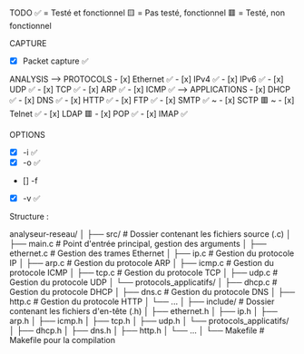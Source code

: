 TODO
✅ = Testé et fonctionnel 🟨 = Pas testé, fonctionnel 🟥 = Testé, non fonctionnel

CAPTURE
- [x] Packet capture ✅

ANALYSIS
--> PROTOCOLS
    - [x] Ethernet ✅
    - [x] IPv4 ✅
    - [x] IPv6 ✅
    - [x] UDP ✅
    - [x] TCP ✅
    - [x] ARP ✅
    - [x] ICMP ✅
--> APPLICATIONS
    - [x] DHCP ✅
    - [x] DNS ✅
    - [x] HTTP ✅
    - [x] FTP ✅
    - [x] SMTP ✅ ~
    - [x] SCTP 🟥 ~
    - [x] Telnet ✅
    - [x] LDAP 🟥
    - [x] POP ✅
    - [x] IMAP ✅ 

OPTIONS
- [x] -i ✅
- [x] -o ✅
- [] -f
- [x] -v ✅


Structure :

analyseur-reseau/
│
├── src/                  # Dossier contenant les fichiers source (.c)
│   ├── main.c            # Point d'entrée principal, gestion des arguments
│   ├── ethernet.c        # Gestion des trames Ethernet
│   ├── ip.c              # Gestion du protocole IP
│   ├── arp.c             # Gestion du protocole ARP
│   ├── icmp.c            # Gestion du protocole ICMP
│   ├── tcp.c             # Gestion du protocole TCP
│   ├── udp.c             # Gestion du protocole UDP
│   └── protocols_applicatifs/
│       ├── dhcp.c        # Gestion du protocole DHCP
│       ├── dns.c         # Gestion du protocole DNS
│       ├── http.c        # Gestion du protocole HTTP
│       └── ...
│
├── include/              # Dossier contenant les fichiers d'en-tête (.h)
│   ├── ethernet.h
│   ├── ip.h
│   ├── arp.h
│   ├── icmp.h
│   ├── tcp.h
│   ├── udp.h
│   └── protocols_applicatifs/
│       ├── dhcp.h
│       ├── dns.h
│       ├── http.h
│       └── ...
│
└── Makefile              # Makefile pour la compilation